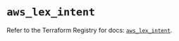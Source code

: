 # `aws_lex_intent`

Refer to the Terraform Registry for docs: [`aws_lex_intent`](https://registry.terraform.io/providers/hashicorp/aws/4.67.0/docs/resources/lex_intent).
